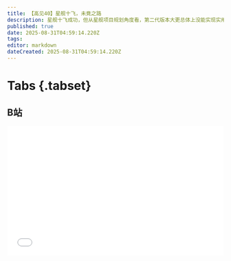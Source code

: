 ```yaml
---
title: 【高见40】星舰十飞，未竟之路
description: 星舰十飞成功，但从星舰项目规划角度看，第二代版本大更总体上没能实现实用化目标。 2025年星舰连续事故，并不是“马斯克变量”导致的，而是版本大更必然伴随的阶段性问题。
published: true
date: 2025-08-31T04:59:14.220Z
tags: 
editor: markdown
dateCreated: 2025-08-31T04:59:14.220Z
---
```


# Tabs {.tabset}

## B站

<div style="position: relative; padding: 30% 45%;">
<iframe style="position: absolute; width: 100%; height: 100%; left: 0; top: 0;" src="//player.bilibili.com/player.html?&bvid=BV1DjhyzMEk3&page=1&as_wide=1&high_quality=1&danmaku=1&autoplay=0" scrolling="no" border="0" frameborder="no" framespacing="0" allowfullscreen="true"></iframe>
</div>


#